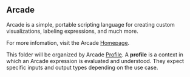 ## Arcade

Arcade is a simple, portable scripting language for creating custom visualizations, labeling expressions, and much more.

For more infomation, visit the Arcade [Homepage](https://developers.arcgis.com/arcade/).

This folder will be organized by Arcade [Profile](https://developers.arcgis.com/arcade/guide/profiles/). A **profile** is a context in which an Arcade expression is evaluated and understood. They expect specific inputs and output types depending on the use case.
